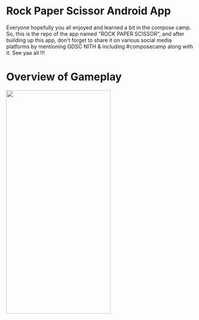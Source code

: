 
# Rock Paper Scissor Android App

Everyone hopefully you all enjoyed and learned a bit in the compose camp.
So, this is the repo of the app named "ROCK PAPER SCISSOR", and after building up this app, don't forget to share it on various social media platforms by mentioning GDSC NITH & including #composecamp along with it. See yaa all !!!


# Overview of Gameplay
<a href="url"><img src="https://user-images.githubusercontent.com/100823015/192335365-8e4ea6db-2d72-4318-9dc3-8362b2f6e127.gif" align="left" height="600" width="280" ></a>

